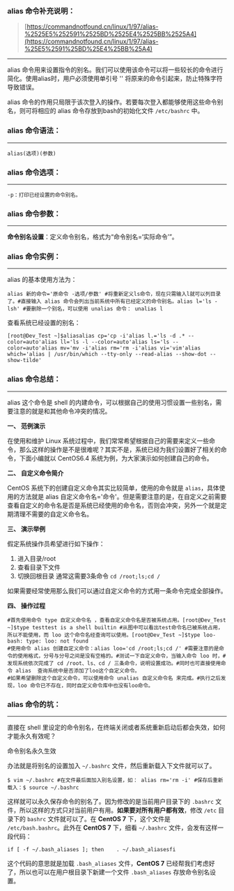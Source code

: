 ### alias 命令补充说明：

> [https://commandnotfound.cn/linux/1/97/alias-%2525E5%252591%2525BD%2525E4%2525BB%2525A4](https://commandnotfound.cn/linux/1/97/alias-%25E5%2591%25BD%25E4%25BB%25A4)

------

alias 命令用来设置指令的别名。我们可以使用该命令可以将一些较长的命令进行简化。使用alias时，用户必须使用单引号 '' 将原来的命令引起来，防止特殊字符导致错误。

alias 命令的作用只局限于该次登入的操作。若要每次登入都能够使用这些命令别名，则可将相应的 alias 命令存放到bash的初始化文件 `/etc/bashrc` 中。

### alias 命令语法：

------

```
alias(选项)(参数)
```

### alias 命令选项：

------

```
-p：打印已经设置的命令别名。
```

### alias 命令参数：

------

**命令别名设置**：定义命令别名，格式为“命令别名=‘实际命令’”。

### alias 命令实例：

------

alias 的基本使用方法为：

```
alias 新的命令='原命令 -选项/参数' #将重新定义ls命令，现在只需输入l就可以列目录了。#直接输入 alias 命令会列出当前系统中所有已经定义的命令别名。alias l='ls -lsh' #要删除一个别名，可以使用 unalias 命令： unalias l
```

查看系统已经设置的别名：

```
[root@Dev_Test ~]$aliasalias cp='cp -i'alias l.='ls -d .* --color=auto'alias ll='ls -l --color=auto'alias ls='ls --color=auto'alias mv='mv -i'alias rm='rm -i'alias vi='vim'alias which='alias | /usr/bin/which --tty-only --read-alias --show-dot --show-tilde'
```

### alias 命令总结：

------

alias 这个命令是 shell 的内建命令，可以根据自己的使用习惯设置一些别名，需要注意的就是和其他命令冲突的情况。

**一、 范例演示**

在使用和维护 Linux 系统过程中，我们常常希望根据自己的需要来定义一些命令，那么这样的操作是不是很难呢？其实不是，系统已经为我们设置好了相关的命令，下面小编就以 CentOS6.4 系统为例，为大家演示如何创建自己的命令。

**二、 自定义命令简介**

CentOS 系统下的创建自定义命令其实比较简单，使用的命令就是 `alias`，具体使用的方法就是 alias 自定义命令名='命令'。但是需要注意的是，在自定义之前需要查看自定义的命令名是否是系统已经使用的命令名，否则会冲突，另外一个就是定期清理不需要的自定义命令名。

**三、 演示举例**

假定系统操作员希望进行如下操作：

1. 进入目录/root
2. 查看目录下文件
3. 切换回根目录 通常这需要3条命令 `cd /root;ls;cd /`

如果需要经常使用那么我们可以通过自定义命令的方式用一条命令完成全部操作。



**四、 操作过程**

```
#首先使用命令 type 自定义命令名 ，查看自定义命令名是否被系统占用。[root@Dev_Test ~]$type testtest is a shell builtin #从图中可以看出test命令名已被系统占用，所以不能使用，而 loo 这个命令名经查询可以使用。[root@Dev_Test ~]$type loo-bash: type: loo: not found
#使用命令 alias 创建自定义命令：alias loo='cd /root;ls;cd /' #需要注意的是命令的使用格式，分号与分号之间是没有空格的。#测试一下自定义命令，当输入命令 loo 时，#发现系统依次完成了 cd /root、ls、cd / 三条命令，说明设置成功。#同时也可直接使用命令 alias  查询系统中是否添加了loo这个自定义命令。
#如果希望删除这个自定义命令，可以使用命令 unalias 自定义命令名 来完成。#执行之后发现，loo 命令已不存在，同时自定义命令库中也没有loo命令。
```

### alias 命令的坑：

------

直接在 shell 里设定的命令别名，在终端关闭或者系统重新启动后都会失效，如何才能永久有效呢？

命令别名永久生效

办法就是将别名的设置加入 `~/.bashrc` 文件，然后重新载入下文件就可以了。

```
$ vim ~/.bashrc #在文件最后面加入别名设置，如： alias rm='rm -i' #保存后重新载入：$ source ~/.bashrc
```

这样就可以永久保存命令的别名了。因为修改的是当前用户目录下的 `.bashrc` 文件，所以这样的方式只对当前用户有用。**如果要对所有用户都有效**，修改 `/etc` 目录下的 `bashrc` 文件就可以了。在 **CentOS 7** 下，这个文件是 `/etc/bash.bashrc`。此外在 **CentOS 7** 下，细看 `~/.bashrc` 文件，会发有这样一段代码：

```
if [ -f ~/.bash_aliases ]; then    . ~/.bash_aliasesfi
```

这个代码的意思就是加载 `.bash_aliases` 文件，**CentOS 7** 已经帮我们考虑好了，所以也可以在用户根目录下新建一个文件 `.bash_aliases` 存放命令别名设置。